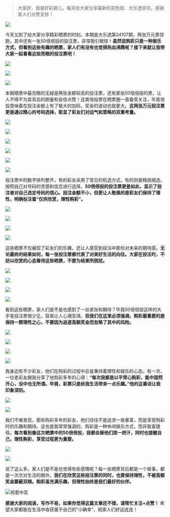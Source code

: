 
> 大家好，我是好彩颖儿，每天给大家分享最新的双色球、大乐透资讯，感谢家人们点赞支持！

![](https://cdn.jsdelivr.net/gh/wangwenjie1314/PicCDN/2024-7-12/1720763627240-image.png)


今天又到了给大家分享精彩晒票的时刻，本期是大乐透第24107期，两张万元票领跑，其中还有一张50倍倍投的投注票，非常吸引眼球！**虽然说购彩只是一种娱乐方式，但看到这些有趣的晒票，家人们有没有也觉得热血沸腾呢？接下来就让我带大家一起看看这些亮眼的投注票吧！**

![](https://cdn.jsdelivr.net/gh/wangwenjie1314/PicCDN/2024-9-14/1726293954237-image.png)

![](https://cdn.jsdelivr.net/gh/wangwenjie1314/PicCDN/2024-9-14/1726293749219-image.png)

![](https://cdn.jsdelivr.net/gh/wangwenjie1314/PicCDN/2024-9-14/1726293968877-image.png)


本期晒票中最亮眼的无疑是两张金额较高的投注票，还有那张50倍倍投的票，让人不得不为其背后的胆量和自信点赞！这类倍投票在晒票圈一直备受关注，毕竟倍投意味着在投注金额上有了极大的加码，奖金的波动也就更大。**这两张万元投注票更是通过精心的号码选择，彰显了彩友们对运气和策略的双重考量。**

![](https://cdn.jsdelivr.net/gh/wangwenjie1314/PicCDN/2024-9-14/1726293294662-image.png)

![](https://cdn.jsdelivr.net/gh/wangwenjie1314/PicCDN/2024-9-14/1726293266405-image.png)



![](https://cdn.jsdelivr.net/gh/wangwenjie1314/PicCDN/2024-9-14/1726293991708-image.png)

![](https://cdn.jsdelivr.net/gh/wangwenjie1314/PicCDN/2024-9-14/1726293910549-image.png)

![](https://cdn.jsdelivr.net/gh/wangwenjie1314/PicCDN/2024-9-14/1726293886890-image.png)


![](https://cdn.jsdelivr.net/gh/wangwenjie1314/PicCDN/2024-9-14/1726293938724-image.png)


投注票中的数字排列整齐，有的彩友采用了常见的机选方式，有的则是精挑细选，按照自己对号码的灵感和信念进行选择。**50倍倍投的投注票更是如此，显示了投注者对自己选定号码的信心。投注金额不小，但更让人敬佩的是彩友们保持了理性，明确标注着“仅供欣赏，理性购彩”。**


![](https://cdn.jsdelivr.net/gh/wangwenjie1314/PicCDN/2024-9-14/1726293340516-image.png)


![](https://cdn.jsdelivr.net/gh/wangwenjie1314/PicCDN/2024-9-14/1726293899910-image.png)


![](https://cdn.jsdelivr.net/gh/wangwenjie1314/PicCDN/2024-9-14/1726293409217-image.png)



![](https://cdn.jsdelivr.net/gh/wangwenjie1314/PicCDN/2024-9-14/1726293379257-image.png)

这些晒票不仅展现了彩友们的乐趣，还让人感受到投注中那份对未来的期待感。**无论最终的结果如何，每一张投注票都代表了对美好生活的向往。大家在投注时，不妨以欣赏的心态看待这些晒票，不要为结果所困扰。**



![](https://cdn.jsdelivr.net/gh/wangwenjie1314/PicCDN/2024-9-14/1726293438506-image.png)

![](https://cdn.jsdelivr.net/gh/wangwenjie1314/PicCDN/2024-9-14/1726293467205-image.png)


![](https://cdn.jsdelivr.net/gh/wangwenjie1314/PicCDN/2024-9-14/1726293495006-image.png)


![](https://cdn.jsdelivr.net/gh/wangwenjie1314/PicCDN/2024-9-14/1726293539329-image.png)

看到这些晒票，家人们是不是也感到了一丝紧张和期待？毕竟50倍倍投这样的大手笔投注票很少见，容易让人心潮澎湃。**但我们在这里必须强调，购彩最重要的是保持一颗理性之心，不要因为追逐高额奖金而忽略了其中的风险。**


![](https://cdn.jsdelivr.net/gh/wangwenjie1314/PicCDN/2024-9-14/1726293523874-image.png)


![](https://cdn.jsdelivr.net/gh/wangwenjie1314/PicCDN/2024-9-14/1726293925537-image.png)



![](https://cdn.jsdelivr.net/gh/wangwenjie1314/PicCDN/2024-9-14/1726293565960-image.png)


![](https://cdn.jsdelivr.net/gh/wangwenjie1314/PicCDN/2024-9-14/1726293598640-image.png)

我身边有不少彩友，他们在购彩的过程中总是秉持着理性和娱乐的心态。有一次，一位老彩友跟我分享了他购彩多年的心得：**“每次我都是以平常心购彩，能中固然开心，没中也无所谓。毕竟，彩票只是给我生活带来一点乐趣。”他的这番话让我印象深刻。**



![](https://cdn.jsdelivr.net/gh/wangwenjie1314/PicCDN/2024-9-14/1726293608121-image.png)


![](https://cdn.jsdelivr.net/gh/wangwenjie1314/PicCDN/2024-9-14/1726293637813-image.png)



我们不难发现，那些购彩多年的彩友，他们往往不是追求一夜暴富，而是享受购彩时的乐趣和期待。这也是我常常强调的，购彩是一种休闲娱乐方式，而非致富捷径。**每次看到像这次晒票中的50倍倍投，我都会替他们捏一把汗，同时也提醒自己，理性购彩，享受过程更为重要。**

![](https://cdn.jsdelivr.net/gh/wangwenjie1314/PicCDN/2024-9-14/1726293651530-image.png)


![](https://cdn.jsdelivr.net/gh/wangwenjie1314/PicCDN/2024-9-14/1726293678413-image.png)


说了这么多，家人们是不是也觉得有些感慨呢？每一张晒票背后都是一个故事，都是一次次对生活的期许。**我们在欣赏这些投注票的同时，也要保持理性，不被高额奖金蒙蔽双眼。购彩虽充满乐趣，但理性始终是我们最好的伙伴。**

![祝君中奖](https://cdn.jsdelivr.net/gh/wangwenjie1314/PicCDN/2024-6-24/1719218677273-image.png)

**感谢大家的阅读，写作不易，如果你觉得这篇文章还不错，请帮忙关注+点赞！** 希望大家都能在生活中收获属于自己的“小确幸”，祝家人们好运连连！















